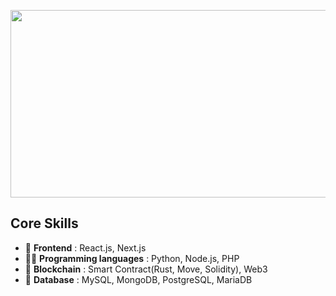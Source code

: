 <p align="center">
  <img src="https://media.giphy.com/media/dWesBcTLavkZuG35MI/giphy.gif" width="600" height="300"  />
</p>

## Core Skills

- 🔭 <b>Frontend</b> : React.js, Next.js
- 👨‍💻 <b>Programming languages</b> : Python, Node.js, PHP
- 🌱 <b>Blockchain</b> : Smart Contract(Rust, Move, Solidity), Web3
- 💬 <b>Database</b> : MySQL, MongoDB, PostgreSQL, MariaDB

<br><br>

